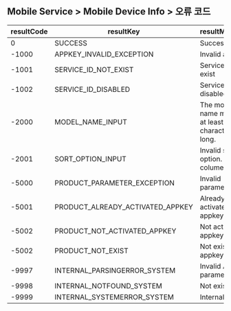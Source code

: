 ## Mobile Service > Mobile Device Info > 오류 코드

| resultCode | resultKey | resultMessage |
| --- | --- | ---- |
| 0 | SUCCESS | Success |
| -1000 | APPKEY_INVALID_EXCEPTION | Invalid appKey. |
| -1001 | SERVICE_ID_NOT_EXIST | Service is not exist |
| -1002 | SERVICE_ID_DISABLED | Service is disabled |
| -2000 | MODEL_NAME_INPUT | The model name must be at least two characters long. |
| -2001 | SORT_OPTION_INPUT | Invalid sorting option. Check colume name. |
| -5000 | PRODUCT_PARAMETER_EXCEPTION | Invalid parameter |
| -5001 | PRODUCT_ALREADY_ACTIVATED_APPKEY | Already activated appkey. |
| -5002 | PRODUCT_NOT_ACTIVATED_APPKEY | Not activated appkey. |
| -5002 | PRODUCT_NOT_EXIST | Not exist appkey. |
| -9997 | INTERNAL_PARSINGERROR_SYSTEM | Invalid API parameters. |
| -9998 | INTERNAL_NOTFOUND_SYSTEM | Not exist API. |
| -9999 | INTERNAL_SYSTEMERROR_SYSTEM | Internal error. |